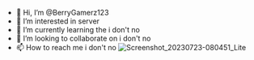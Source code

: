 - 👋 Hi, I’m @BerryGamerz123
- 👀 I’m interested in server
- 🌱 I’m currently learning the i don't no
- 💞️ I’m looking to collaborate on i don't no
- 📫 How to reach me i don't no
![Screenshot_20230723-080451_Lite](https://github.com/BerryGamerz123/BerryGamerz123/assets/141309589/a91666c6-d22f-4cdb-b7ca-2578b14a912d)

<!---
BerryGamerz123/BerryGamerz123 is a ✨ special ✨ repository because its `README.md` (this file) appears on your GitHub profile.
You can click the Preview link to take a look at your changes.
--->
